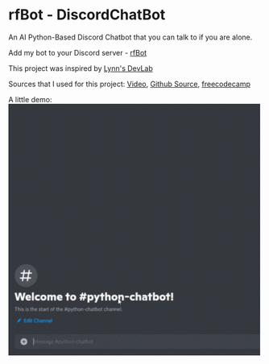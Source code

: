 <h1>rfBot - DiscordChatBot</h1>

An AI Python-Based Discord Chatbot that you can talk to if you are alone. 

Add my bot to your Discord server - [rfBot](https://discord.com/api/oauth2/authorize?client_id=890168520883699722&amp;permissions=2048&amp;scope=bot)

This project was inspired by [Lynn's DevLab](https://www.youtube.com/channel/UCZ2MeG5jTIqgzEMiByrIzsw) 

Sources that I used for this project: [Video](https://youtu.be/UjDpW_SOrlw), [Github Source](https://github.com/RuolinZheng08/twewy-discord-chatbot), [freecodecamp](https://www.freecodecamp.org/news/create-a-discord-bot-with-python/)

A little demo:
<img src="demo.gif" width="500px" height="500px"/>
